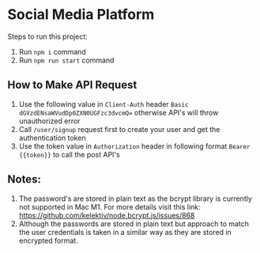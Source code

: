 # Social Media Platform

Steps to run this project:

1. Run `npm i` command
2. Run `npm run start` command

## How to Make API Request
1. Use the following value in `Client-Auth` header `Basic dGVzdENsaWVudDp0ZXN0UGFzc3dvcmQ=` otherwise API's will throw unauthorized error
2. Call `/user/signup` request first to create your user and get the authentication token
3. Use the token value in `Authorization` header in following format `Bearer {{token}}` to call the post API's


## Notes:
1. The password's are stored in plain text as the bcrypt library is currently not supported in Mac M1. For more details visit this link:
https://github.com/kelektiv/node.bcrypt.js/issues/868
2. Although the passwords are stored in plain text but approach to match the user credentials is taken in a similar way as they are stored in encrypted format.


